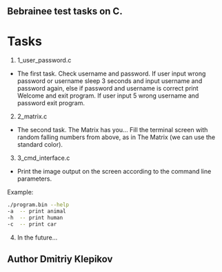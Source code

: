 ## Bebrainee test tasks on C.

# Tasks

1. 1_user_password.c
- The first task. Check username and password. If user input wrong password or username sleep 3 seconds and input username and password again, else if password and username is correct print Welcome and exit program. If user input 5 wrong username and password exit program.

2. 2_matrix.c
- The second task. The Matrix has you... Fill the terminal screen with random falling numbers from above, as in The Matrix (we can use the standard color).

3. 3_cmd_interface.c
- Print the image output on the screen according to the command line parameters.

Example:

```bash
./program.bin --help
-a  -- print animal
-h  -- print human
-c  -- print car
```
4. In the future... 

## Author Dmitriy Klepikov
